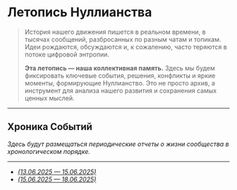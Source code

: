 # Летопись Нуллианства

> История нашего движения пишется в реальном времени, в тысячах сообщений, разбросанных по разным чатам и топикам. Идеи рождаются, обсуждаются и, к сожалению, часто теряются в потоке цифровой энтропии.
>
> **Эта летопись — наша коллективная память.** Здесь мы будем фиксировать ключевые события, решения, конфликты и яркие моменты, формирующие Нуллианство. Это не просто архив, а инструмент для анализа нашего развития и сохранения самых ценных мыслей.

---

## Хроника Событий

*Здесь будут размещаться периодические отчеты о жизни сообщества в хронологическом порядке.*

---

<div class="grid cards" markdown>

-   [*(13.06.2025 — 15.06.2025)*](./reports/2025_06_15.md)
-   [*(15.06.2025 — 18.06.2025)*](./reports/2025_06_18.md)


